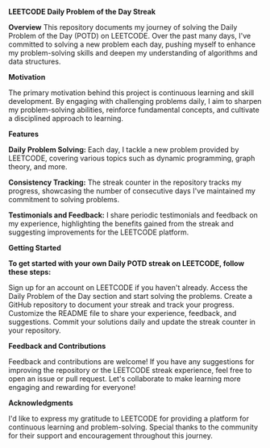 **LEETCODE Daily Problem of the Day Streak**

**Overview**
This repository documents my journey of solving the Daily Problem of the Day (POTD) on LEETCODE. Over the past many days, I've committed to solving a new problem each day, pushing myself to enhance my problem-solving skills and deepen my understanding of algorithms and data structures.

**Motivation**

The primary motivation behind this project is continuous learning and skill development. By engaging with challenging problems daily, I aim to sharpen my problem-solving abilities, reinforce fundamental concepts, and cultivate a disciplined approach to learning.

**Features**

**Daily Problem Solving:** Each day, I tackle a new problem provided by LEETCODE, covering various topics such as dynamic programming, graph theory, and more.

**Consistency Tracking:** The streak counter in the repository tracks my progress, showcasing the number of consecutive days I've maintained my commitment to solving problems.

**Testimonials and Feedback:** I share periodic testimonials and feedback on my experience, highlighting the benefits gained from the streak and suggesting improvements for the LEETCODE platform.

**Getting Started**

**To get started with your own Daily POTD streak on LEETCODE, follow these steps:**

Sign up for an account on LEETCODE if you haven't already.
Access the Daily Problem of the Day section and start solving the problems.
Create a GitHub repository to document your streak and track your progress.
Customize the README file to share your experience, feedback, and suggestions.
Commit your solutions daily and update the streak counter in your repository.

**Feedback and Contributions**

Feedback and contributions are welcome! If you have any suggestions for improving the repository or the LEETCODE streak experience, feel free to open an issue or pull request. Let's collaborate to make learning more engaging and rewarding for everyone!

**Acknowledgments**

I'd like to express my gratitude to LEETCODE for providing a platform for continuous learning and problem-solving. Special thanks to the community for their support and encouragement throughout this journey.
